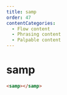 ```yaml
---
title: samp
order: 47
contentCategories:
  - Flow content
  - Phrasing content
  - Palpable content
---
```

# samp

```html
<samp></samp>
```

